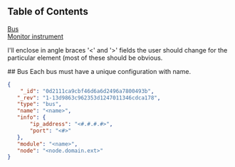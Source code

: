 ## Table of Contents   
[Bus](#bus)  
[Monitor instrument](#monitor)  

I'll enclose in angle braces '<' and '>' fields the user should change for the particular element (most of these should be obvious.

<a name="bus"/>
## Bus
Each bus must have a unique configuration with name.

```json
{  
    "_id": "0d2111ca9cbf46d6a6d2496a7800493b",  
   "_rev": "1-13d9863c962353d1247011346cdca178",  
   "type": "bus",  
   "name": "<name>",  
   "info": {  
       "ip_address": "<#.#.#.#>",  
       "port": "<#>"  
   },  
   "module": "<name>",  
   "node": "<node.domain.ext>"  
}  
```